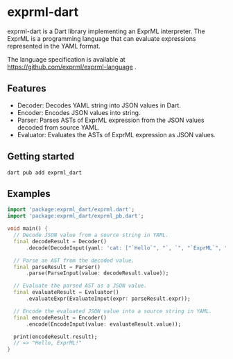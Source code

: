 # exprml-dart

exprml-dart is a Dart library implementing an ExprML interpreter.
The ExprML is a programming language that can evaluate expressions represented in the YAML format.

The language specification is available at https://github.com/exprml/exprml-language .

## Features

- Decoder: Decodes YAML string into JSON values in Dart.
- Encoder: Encodes JSON values into string.
- Parser: Parses ASTs of ExprML expression from the JSON values decoded from source YAML.
- Evaluator: Evaluates the ASTs of ExprML expression as JSON values.

## Getting started

```shell
dart pub add exprml_dart
```

## Examples

```dart
import 'package:exprml_dart/exprml.dart';
import 'package:exprml_dart/exprml_pb.dart';

void main() {
  // Decode JSON value from a source string in YAML.
  final decodeResult = Decoder()
      .decode(DecodeInput(yaml: 'cat: ["`Hello`", "`, `", "`ExprML`", "`!`"]'));

  // Parse an AST from the decoded value.
  final parseResult = Parser()
      .parse(ParseInput(value: decodeResult.value));

  // Evaluate the parsed AST as a JSON value.
  final evaluateResult = Evaluator()
      .evaluateExpr(EvaluateInput(expr: parseResult.expr));

  // Encode the evaluated JSON value into a source string in YAML.
  final encodeResult = Encoder()
      .encode(EncodeInput(value: evaluateResult.value));

  print(encodeResult.result);
  // => "Hello, ExprML!"
}
```

<!--
## API Documentation
-->



